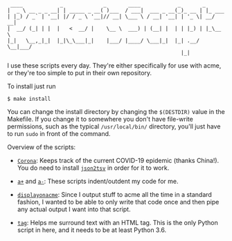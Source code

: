 ```
 ____            _             _       ____            _       _
|  _ \ __ _ _ __| | _____ _ __( )___  / ___|  ___ _ __(_)_ __ | |_ ___
| |_) / _` | '__| |/ / _ \ '__|// __| \___ \ / __| '__| | '_ \| __/ __|
|  __/ (_| | |  |   <  __/ |    \__ \  ___) | (__| |  | | |_) | |_\__ \
|_|   \__,_|_|  |_|\_\___|_|    |___/ |____/ \___|_|  |_| .__/ \__|___/
                                                        |_|
```
I use these scripts every day.  They're either specifically for use with acme,
or they're too simple to put in their own repository.

To install just run
```shell
$ make install
```

You can change the install directory by changing the `$(DESTDIR)` value in the Makefile.
If you change it to somewhere you don't have file-write permissions, such as
the typical `/usr/local/bin/` directory, you'll just have to run `sudo` in front of the command.

Overview of the scripts:

* [`Corona`](./src/Corona):
  Keeps track of the current COVID-19 epidemic (thanks China!).  You do need to install
  [`json2tsv`](https://www.codemadness.org/json2tsv.html) in order for it to work.

* [`a+`](./src/a+) and [`a-`](./src/a-):
  These scripts indent/outdent my code for me.

* [`displayonacme`](./src/displayonacme):
  Since I output stuff to acme all the time in a standard fashion, I wanted to be able
  to only write that code once and then pipe any actual output I want into that script.

* [`tag`](./src/tag):
  Helps me surround text with an HTML tag.  This is the only Python script in here, and it
  needs to be at least Python 3.6.

